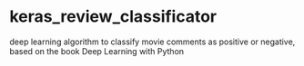 # keras_review_classificator
deep learning algorithm to classify movie comments as positive or negative, based on the book Deep Learning with Python

